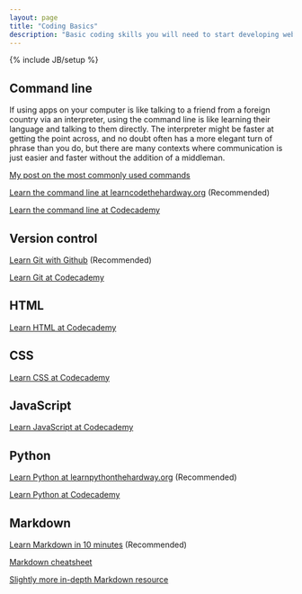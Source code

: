 ```yaml
---
layout: page
title: "Coding Basics"
description: "Basic coding skills you will need to start developing web applications: command line, Git, HTML, CSS, JavaScript, Python, Markdown."
---
```

{% include JB/setup %}

## Command line

If using apps on your computer is like talking to a friend from a foreign country via an interpreter, using the command line is like learning their language and talking to them directly. The interpreter might be faster at getting the point across, and no doubt often has a more elegant turn of phrase than you do, but there are many contexts where communication is just easier and faster without the addition of a middleman.

[My post on the most commonly used commands][command-line-intro]

[Learn the command line at learncodethehardway.org] <span class="recommended">(Recommended)</span>

[Learn the command line at Codecademy]

## Version control

[Learn Git with Github] <span class="recommended">(Recommended)</span>

[Learn Git at Codecademy]

## HTML

[Learn HTML at Codecademy][Codecademy web track]

## CSS

[Learn CSS at Codecademy][Codecademy web track]

## JavaScript

[Learn JavaScript at Codecademy]

## Python

[Learn Python at learnpythonthehardway.org] <span class="recommended">(Recommended)</span>

[Learn Python at Codecademy]

## Markdown

[Learn Markdown in 10 minutes] <span class="recommended">(Recommended)</span>

[Markdown cheatsheet]

[Slightly more in-depth Markdown resource]

[command-line-intro]: ../../coding/2015/10/20/command-line-intro/
[Learn the command line at learncodethehardway.org]: http://cli.learncodethehardway.org/book/
[Learn the command line at Codecademy]: https://www.codecademy.com/en/courses/learn-the-command-line
[Learn Git with Github]: https://try.github.io/levels/1/challenges/1
[Learn Git at Codecademy]: https://www.codecademy.com/courses/learn-git
[Codecademy web track]: https://www.codecademy.com/en/tracks/web
[Learn JavaScript at Codecademy]: https://www.codecademy.com/en/tracks/javascript
[Learn Python at Codecademy]: https://www.codecademy.com/en/tracks/python
[Learn Python at learnpythonthehardway.org]: http://learnpythonthehardway.org/
[Learn Markdown in 10 minutes]: http://markdowntutorial.com/
[Markdown cheatsheet]: https://github.com/adam-p/markdown-here/wiki/Markdown-Cheatsheet
[Slightly more in-depth Markdown resource]: https://daringfireball.net/projects/markdown/basics
